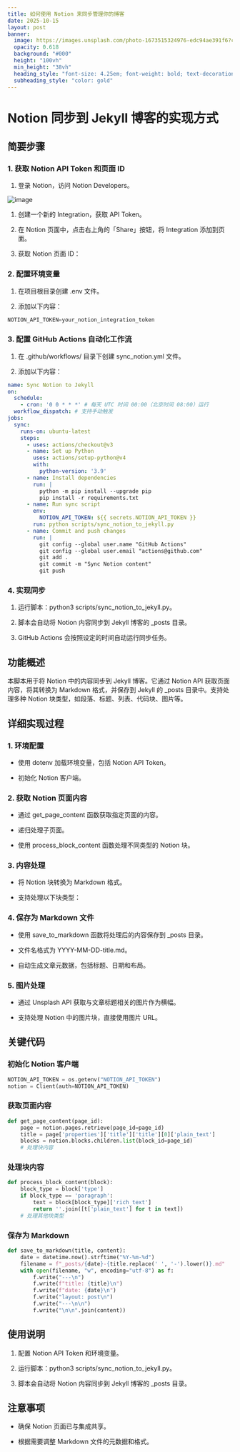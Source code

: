 ```yaml
---
title: 如何使用 Notion 来同步管理你的博客
date: 2025-10-15
layout: post
banner:
  image: https://images.unsplash.com/photo-1673515324976-edc94ae391f6?crop=entropy&cs=tinysrgb&fit=max&fm=jpg&ixid=M3w2OTIwMzJ8MHwxfHJhbmRvbXx8fHx8fHx8fDE3NjA0OTc1Mzl8&ixlib=rb-4.1.0&q=80&w=1080
  opacity: 0.618
  background: "#000"
  height: "100vh"
  min_height: "38vh"
  heading_style: "font-size: 4.25em; font-weight: bold; text-decoration: underline"
  subheading_style: "color: gold"
---
```


# Notion 同步到 Jekyll 博客的实现方式

## 简要步骤

### 1. 获取 Notion API Token 和页面 ID

1. 登录 Notion，访问 Notion Developers。

![image](https://prod-files-secure.s3.us-west-2.amazonaws.com/a7a0cc5a-89b9-4cda-8686-1fba0ca52f40/d19c1afe-dea5-4312-9333-786b0ba83054/image.png?X-Amz-Algorithm=AWS4-HMAC-SHA256&X-Amz-Content-Sha256=UNSIGNED-PAYLOAD&X-Amz-Credential=ASIAZI2LB466ZIZA3TUV%2F20251015%2Fus-west-2%2Fs3%2Faws4_request&X-Amz-Date=20251015T030538Z&X-Amz-Expires=3600&X-Amz-Security-Token=IQoJb3JpZ2luX2VjEML%2F%2F%2F%2F%2F%2F%2F%2F%2F%2FwEaCXVzLXdlc3QtMiJHMEUCIQD4Jkb8ZefpK4LaOxFzIHVvA9wwhtvZJUoYPa4szCLDFAIgDMyWtmL8WGkpc1PDrzIc%2FNOfmdWiiTHOMbJFhf%2BR5Coq%2FwMIaxAAGgw2Mzc0MjMxODM4MDUiDDdamBiOjhO1Z3uEtyrcA8PpkNDPNvSAUSCvdjYs2wdJdAoQcAAOIFXECBUiGHThPjWmG9e8SNfVAyIevnuXrKnrcKdtEACWprh%2Bu2ZCYFy%2BQt90eBVJGPBzd56rxzSDUGmCaD8ErR%2Fowetq%2FCU26BH7GpLLEHTe9lUN%2F6vZdGk7Cwo6ERtQhaSJJN3XyiLv8CriBL5QCmePqtPpw570JkglMECYNgEeLj1RlKoZHxBdNg5iTPUECFrEZAckic4%2BhnSRvYTPkRCBU%2F2jk9AtrshblWc43RhAfvih37iw8a%2BIF1zkKus8I4ztnZmDUy7WqNVQJV4iblVS0XfzTc9JLxCB94qSvTr81fOjh46BlJLOay1MsDmDz0o%2FNc7f3wsmudbU8l1PIxd5OJO0fyi75yAnQ%2FO5qFcDCj%2B6RRwhLmjLQ4c2R3vp534E3SkDrPEinKnEYJZiyifSVkj0H57sF75ycTOT3YE%2BZq8p8FN68R%2FCoGcSAZj52daulNAHUJoe%2ByQL5oSRozamZQCEB8WJIzn280eYfVxtxHSphaU%2FfvJl8hLm7qQM6D0DOFc%2F67l7Jf%2Fi53fuuWoUbKKuTj3jU5Qgl%2B7H3AqKxL4bHd4q1LqpDeppOvt6Bm2kao1xbFROhZ%2F8F%2FzMaS%2BDiDG6MISFvMcGOqUBixUNAdWwXZBl%2BGciEwV7mMDQ5iyo5y3yOAkVRFojVVtRZBTiCgl5VDRqHdZwwH6MsthEGRK3d9m8w2Gd2lGZXEY8MLaWSD6cMTnC1d%2B0wmBkKK%2Fh6Tk1AjuyFFGCfOh%2Burspnfdaub%2BoaSOg0%2FMXFbTeA30PmyOygF7kqob%2FrCew26T%2F5QZyWGaTCfxXkqilrmmiXmZKN5EFfHiobqnwvvwvKpBF&X-Amz-Signature=cd996d0c6454d8aecee4325231687e6ba0ab1dac0f4ba01002dc5e031ccb4dd6&X-Amz-SignedHeaders=host&x-amz-checksum-mode=ENABLED&x-id=GetObject)

1. 创建一个新的 Integration，获取 API Token。

1. 在 Notion 页面中，点击右上角的「Share」按钮，将 Integration 添加到页面。

1. 获取 Notion 页面 ID：


### 2. 配置环境变量

1. 在项目根目录创建 .env 文件。

1. 添加以下内容：

```javascript
NOTION_API_TOKEN=your_notion_integration_token
```

### 3. 配置 GitHub Actions 自动化工作流

1. 在 .github/workflows/ 目录下创建 sync_notion.yml 文件。

1. 添加以下内容：

```yaml
name: Sync Notion to Jekyll
on:
  schedule:
    - cron: '0 0 * * *' # 每天 UTC 时间 00:00（北京时间 08:00）运行
  workflow_dispatch: # 支持手动触发
jobs:
  sync:
    runs-on: ubuntu-latest
    steps:
      - uses: actions/checkout@v3
      - name: Set up Python
        uses: actions/setup-python@v4
        with:
          python-version: '3.9'
      - name: Install dependencies
        run: |
          python -m pip install --upgrade pip
          pip install -r requirements.txt
      - name: Run sync script
        env:
          NOTION_API_TOKEN: ${{ secrets.NOTION_API_TOKEN }}
        run: python scripts/sync_notion_to_jekyll.py
      - name: Commit and push changes
        run: |
          git config --global user.name "GitHub Actions"
          git config --global user.email "actions@github.com"
          git add .
          git commit -m "Sync Notion content"
          git push
```

### 4. 实现同步

1. 运行脚本：python3 scripts/sync_notion_to_jekyll.py。

1. 脚本会自动将 Notion 内容同步到 Jekyll 博客的 _posts 目录。

1. GitHub Actions 会按照设定的时间自动运行同步任务。

## 功能概述

本脚本用于将 Notion 中的内容同步到 Jekyll 博客。它通过 Notion API 获取页面内容，将其转换为 Markdown 格式，并保存到 Jekyll 的 _posts 目录中。支持处理多种 Notion 块类型，如段落、标题、列表、代码块、图片等。

## 详细实现过程

### 1. 环境配置

- 使用 dotenv 加载环境变量，包括 Notion API Token。

- 初始化 Notion 客户端。

### 2. 获取 Notion 页面内容

- 通过 get_page_content 函数获取指定页面的内容。

- 递归处理子页面。

- 使用 process_block_content 函数处理不同类型的 Notion 块。

### 3. 内容处理

- 将 Notion 块转换为 Markdown 格式。

- 支持处理以下块类型：


### 4. 保存为 Markdown 文件

- 使用 save_to_markdown 函数将处理后的内容保存到 _posts 目录。

- 文件名格式为 YYYY-MM-DD-title.md。

- 自动生成文章元数据，包括标题、日期和布局。

### 5. 图片处理

- 通过 Unsplash API 获取与文章标题相关的图片作为横幅。

- 支持处理 Notion 中的图片块，直接使用图片 URL。

## 关键代码

### 初始化 Notion 客户端

```python
NOTION_API_TOKEN = os.getenv("NOTION_API_TOKEN")
notion = Client(auth=NOTION_API_TOKEN)
```

### 获取页面内容

```python
def get_page_content(page_id):
    page = notion.pages.retrieve(page_id=page_id)
    title = page['properties']['title']['title'][0]['plain_text']
    blocks = notion.blocks.children.list(block_id=page_id)
    # 处理块内容
```

### 处理块内容

```python
def process_block_content(block):
    block_type = block['type']
    if block_type == 'paragraph':
        text = block[block_type]['rich_text']
        return ''.join([t['plain_text'] for t in text])
    # 处理其他块类型
```

### 保存为 Markdown

```python
def save_to_markdown(title, content):
    date = datetime.now().strftime("%Y-%m-%d")
    filename = f"_posts/{date}-{title.replace(' ', '-').lower()}.md"
    with open(filename, "w", encoding="utf-8") as f:
        f.write("---\n")
        f.write(f"title: {title}\n")
        f.write(f"date: {date}\n")
        f.write("layout: post\n")
        f.write("---\n\n")
        f.write("\n\n".join(content))
```

## 使用说明

1. 配置 Notion API Token 和环境变量。

1. 运行脚本：python3 scripts/sync_notion_to_jekyll.py。

1. 脚本会自动将 Notion 内容同步到 Jekyll 博客的 _posts 目录。

## 注意事项

- 确保 Notion 页面已与集成共享。

- 根据需要调整 Markdown 文件的元数据和格式。